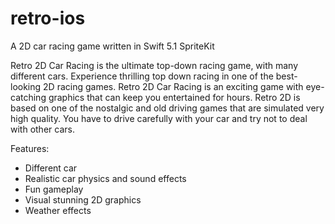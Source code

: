 # retro-ios
A 2D car racing game written in Swift 5.1 SpriteKit

Retro 2D Car Racing is the ultimate top-down racing game, with many different cars. Experience thrilling top down racing in one of the best-looking 2D racing games. Retro 2D Car Racing is an exciting game with eye-catching graphics that can keep you entertained for hours. Retro 2D is based on one of the nostalgic and old driving games that are simulated very high quality. You have to drive carefully with your car and try not to deal with other cars.

Features:
- Different car
- Realistic car physics and sound effects
- Fun gameplay
- Visual stunning 2D graphics
- Weather effects
